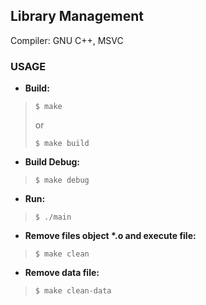 ## Library Management

Compiler: GNU C++, MSVC

### USAGE

- **Build:**    
> `$ make`
>
> or
>
> `$ make build`

- **Build Debug:**
> `$ make debug`

- **Run:**
> `$ ./main`

- __Remove files object *.o and execute file:__
> `$ make clean`

- **Remove data file:**
> `$ make clean-data`
